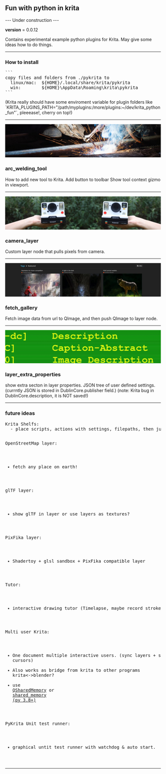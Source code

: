 <html>
<h2>Fun with python in krita</h2>
<p>--- Under construction ---</p>

__version__ = 0.0.12

<p>Contains experimental example python plugins for Krita.
May give some ideas how to do things.</p>

<hr>
<h3>How to install</h3>
<pre>
```
copy files and folders from ./pykrita to
  linux/mac:  ${HOME}/.local/share/krita/pykrita
  win:        ${HOME}\AppData\Roaming\krita\pykrita
```
</pre>

<p>(Krita really should have some enviroment variable for plugin folders like
`KRITA_PLUGINS_PATH="/path/myplugins:/more/plugins:~/dev/krita_python_fun"`,
pleeease!, cherry on top!)</p>

<hr>

<img src="./pykrita/arc_welding_tool/resources/title_image.jpg"/>
<h3>arc_welding_tool</h3>
<p>How to add new tool to Krita.
Add button to toolbar
Show tool context gizmo in viewport.</p>
<hr>

<img src="./pykrita/camera_layer/resources/title_image.jpg"/>
<h3>camera_layer</h3>
<p>Custom layer node that pulls pixels from camera.</p>
<hr>

<img src="./pykrita/fetch_gallery/resources/title_image.jpg"/>
<h3>fetch_gallery</h3>
<p>Fetch image data from url to QImage,
and then push QImage to layer node.</p>
<hr>

<img src="./pykrita/layer_extra_properties/resources/title_image.jpg"/>
<h3>layer_extra_properties</h3>
<p>show extra secton in layer properties.
JSON tree of user defined settings.
(currntly JSON is stored in DublinCore.publisher field.)
(note: Krita bug in DublinCore.description, it is NOT saved!)</p>
<hr>

<h3>future ideas</h3>
<pre>
Krita Shelfs:
  - place scripts, actions with settings, filepaths, then just click or drag & drop to target

OpenStreetMap layer:
  - fetch any place on earth!

glTF layer:
  - show glTF in layer or use layers as textures?

PixFika layer:
  - Shadertoy + glsl sandbox + PixFika compatible layer

Tutor:
  - interactive drawing tutor (Timelapse, maybe record strokes?)

Multi user Krita:
  - One document multiple interactive users. (sync layers + show fake cursors)
  - Also works as bridge from krita to other programs krita<->blender?
  - use <a href="https://doc.qt.io/qt-5/qsharedmemory.html">QSharedMemory</a> or <a href="https://docs.python.org/3/library/multiprocessing.shared_memory.html">shared_memory (py 3.8+)</a>
  
PyKrita Unit test runner:
  - graphical untit test runner with watchdog & auto start.
</pre>

<hr>

</html>
